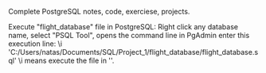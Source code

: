 Complete PostgreSQL notes, code, exerciese, projects.

Execute "flight_database" file in PostgreSQL:
Right click any database name, select "PSQL Tool", opens the command line in PgAdmin
enter this execution line: \i 'C:/Users/natas/Documents/SQL/Project_1/flight_database/flight_database.sql' 
\i means execute the file in ''.
